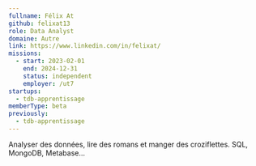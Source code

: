 ```yaml
---
fullname: Félix At
github: felixat13
role: Data Analyst
domaine: Autre
link: https://www.linkedin.com/in/felixat/
missions:
  - start: 2023-02-01
    end: 2024-12-31
    status: independent
    employer: /ut7
startups:
  - tdb-apprentissage
memberType: beta
previously:
  - tdb-apprentissage
---
```




Analyser des données, lire des romans et manger des croziflettes. SQL, MongoDB, Metabase...
